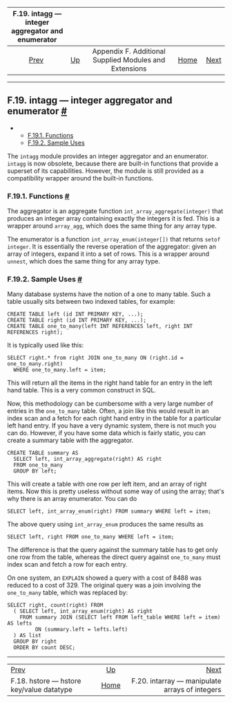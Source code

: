 <!--?xml version="1.0" encoding="UTF-8" standalone="no"?-->

|         F.19. intagg — integer aggregator and enumerator        |                                                                             |                                                        |                                                       |                                                                         |
| :-------------------------------------------------------------: | :-------------------------------------------------------------------------- | :----------------------------------------------------: | ----------------------------------------------------: | ----------------------------------------------------------------------: |
| [Prev](hstore.html "F.18. hstore — hstore key/value datatype")  | [Up](contrib.html "Appendix F. Additional Supplied Modules and Extensions") | Appendix F. Additional Supplied Modules and Extensions | [Home](index.html "PostgreSQL 17devel Documentation") |  [Next](intarray.html "F.20. intarray — manipulate arrays of integers") |

***

## F.19. intagg — integer aggregator and enumerator [#](#INTAGG)

*   *   [F.19.1. Functions](intagg.html#INTAGG-FUNCTIONS)
    *   [F.19.2. Sample Uses](intagg.html#INTAGG-SAMPLES)

[]()

The `intagg` module provides an integer aggregator and an enumerator. `intagg` is now obsolete, because there are built-in functions that provide a superset of its capabilities. However, the module is still provided as a compatibility wrapper around the built-in functions.

### F.19.1. Functions [#](#INTAGG-FUNCTIONS)

[]()[]()

The aggregator is an aggregate function `int_array_aggregate(integer)` that produces an integer array containing exactly the integers it is fed. This is a wrapper around `array_agg`, which does the same thing for any array type.

[]()

The enumerator is a function `int_array_enum(integer[])` that returns `setof integer`. It is essentially the reverse operation of the aggregator: given an array of integers, expand it into a set of rows. This is a wrapper around `unnest`, which does the same thing for any array type.

### F.19.2. Sample Uses [#](#INTAGG-SAMPLES)

Many database systems have the notion of a one to many table. Such a table usually sits between two indexed tables, for example:

    CREATE TABLE left (id INT PRIMARY KEY, ...);
    CREATE TABLE right (id INT PRIMARY KEY, ...);
    CREATE TABLE one_to_many(left INT REFERENCES left, right INT REFERENCES right);

It is typically used like this:

    SELECT right.* from right JOIN one_to_many ON (right.id = one_to_many.right)
      WHERE one_to_many.left = item;

This will return all the items in the right hand table for an entry in the left hand table. This is a very common construct in SQL.

Now, this methodology can be cumbersome with a very large number of entries in the `one_to_many` table. Often, a join like this would result in an index scan and a fetch for each right hand entry in the table for a particular left hand entry. If you have a very dynamic system, there is not much you can do. However, if you have some data which is fairly static, you can create a summary table with the aggregator.

    CREATE TABLE summary AS
      SELECT left, int_array_aggregate(right) AS right
      FROM one_to_many
      GROUP BY left;

This will create a table with one row per left item, and an array of right items. Now this is pretty useless without some way of using the array; that's why there is an array enumerator. You can do

    SELECT left, int_array_enum(right) FROM summary WHERE left = item;

The above query using `int_array_enum` produces the same results as

    SELECT left, right FROM one_to_many WHERE left = item;

The difference is that the query against the summary table has to get only one row from the table, whereas the direct query against `one_to_many` must index scan and fetch a row for each entry.

On one system, an `EXPLAIN` showed a query with a cost of 8488 was reduced to a cost of 329. The original query was a join involving the `one_to_many` table, which was replaced by:

    SELECT right, count(right) FROM
      ( SELECT left, int_array_enum(right) AS right
        FROM summary JOIN (SELECT left FROM left_table WHERE left = item) AS lefts
             ON (summary.left = lefts.left)
      ) AS list
      GROUP BY right
      ORDER BY count DESC;

***

|                                                                 |                                                                             |                                                                         |
| :-------------------------------------------------------------- | :-------------------------------------------------------------------------: | ----------------------------------------------------------------------: |
| [Prev](hstore.html "F.18. hstore — hstore key/value datatype")  | [Up](contrib.html "Appendix F. Additional Supplied Modules and Extensions") |  [Next](intarray.html "F.20. intarray — manipulate arrays of integers") |
| F.18. hstore — hstore key/value datatype                        |            [Home](index.html "PostgreSQL 17devel Documentation")            |                          F.20. intarray — manipulate arrays of integers |

